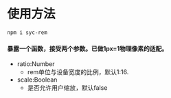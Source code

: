 # 使用方法
	npm i syc-rem
#### 暴露一个函数，接受两个参数。已做1px=1物理像素的适配。
+ ratio:Number
	+ rem单位与设备宽度的比例，默认1:16.
+ scale:Boolean
	+ 是否允许用户缩放，默认false